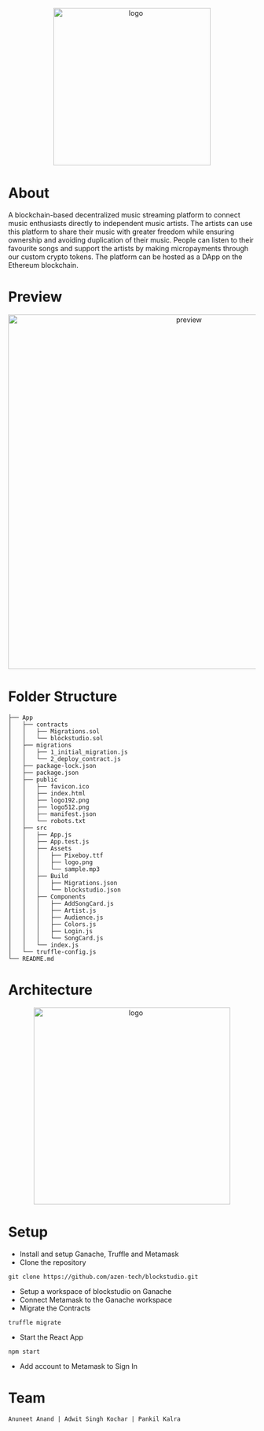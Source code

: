 <p align="center">
  <img width="320" alt="logo" src="https://user-images.githubusercontent.com/42066451/137000289-1b32bf57-c42c-469a-bdc2-cd068cf1ea67.png">
</p>

# About
A blockchain-based decentralized music streaming platform to connect music enthusiasts directly to independent music artists. The artists can use this platform to share their music with greater freedom while ensuring ownership and avoiding duplication of their music. People can listen to their favourite songs and support the artists by making micropayments through our custom crypto tokens. The platform can be hosted as a DApp on the Ethereum blockchain.

# Preview
<div>
<p align="center">
 <img width="720" alt="preview" src="https://user-images.githubusercontent.com/42066451/152672195-75fac9fe-2d35-4ac9-81f8-588ea236a083.png">
<p>
</div>

# Folder Structure
```
├── App
│   ├── contracts
│   │   ├── Migrations.sol
│   │   └── blockstudio.sol
│   ├── migrations
│   │   ├── 1_initial_migration.js
│   │   └── 2_deploy_contract.js
│   ├── package-lock.json
│   ├── package.json
│   ├── public
│   │   ├── favicon.ico
│   │   ├── index.html
│   │   ├── logo192.png
│   │   ├── logo512.png
│   │   ├── manifest.json
│   │   └── robots.txt
│   ├── src
│   │   ├── App.js
│   │   ├── App.test.js
│   │   ├── Assets
│   │   │   ├── Pixeboy.ttf
│   │   │   ├── logo.png
│   │   │   └── sample.mp3
│   │   ├── Build
│   │   │   ├── Migrations.json
│   │   │   └── blockstudio.json
│   │   ├── Components
│   │   │   ├── AddSongCard.js
│   │   │   ├── Artist.js
│   │   │   ├── Audience.js
│   │   │   ├── Colors.js
│   │   │   ├── Login.js
│   │   │   └── SongCard.js
│   │   └── index.js
│   └── truffle-config.js
└── README.md
```
  
# Architecture
<div>
<p align="center">
  <img width="400" alt="logo" src="https://user-images.githubusercontent.com/42066451/137001059-84911c3f-aa63-4f91-a7f8-e61d39c44e53.png">
<p>
</div>

# Setup
- Install and setup Ganache, Truffle and Metamask
- Clone the repository
``` 
git clone https://github.com/azen-tech/blockstudio.git
```
- Setup a workspace of blockstudio on Ganache
- Connect Metamask to the Ganache workspace
- Migrate the Contracts
```
truffle migrate
```
- Start the React App
```
npm start
```
- Add account to Metamask to Sign In
  
# Team
```
Anuneet Anand | Adwit Singh Kochar | Pankil Kalra
```
